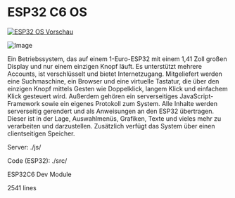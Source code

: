 # ESP32 C6 OS

[![ESP32 OS Vorschau](https://manuelwestermeier.github.io/esp32_141os.jpg)](https://manuelwestermeier.github.io/esp32_141os.mp4)

![Image](https://manuelwestermeier.github.io/esp32_141os.jpg)

Ein Betriebssystem, das auf einem 1-Euro-ESP32 mit einem 1,41 Zoll
großen Display und nur einem einzigen Knopf läuft. Es unterstützt
mehrere Accounts, ist verschlüsselt und bietet Internetzugang.
Mitgeliefert werden eine Suchmaschine, ein Browser und eine virtuelle
Tastatur, die über den einzigen Knopf mittels Gesten wie Doppelklick,
langem Klick und einfachem Klick gesteuert wird. Außerdem gehören ein
serverseitiges JavaScript-Framework sowie ein eigenes Protokoll zum
System. Alle Inhalte werden serverseitig gerendert und als Anweisungen
an den ESP32 übertragen. Dieser ist in der Lage, Auswahlmenüs,
Grafiken, Texte und vieles mehr zu verarbeiten und darzustellen.
Zusätzlich verfügt das System über einen clientseitigen Speicher.

Server: ./js/

Code (ESP32): ./src/ 

ESP32C6 Dev Module

2541 lines
